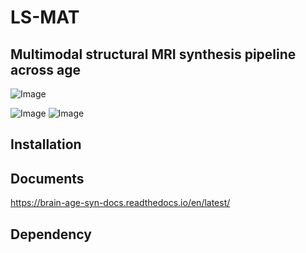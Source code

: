 # LS-MAT

## Multimodal structural MRI synthesis pipeline across age

![Image](https://github.com/user-attachments/assets/148e2ecc-2d71-4b31-a3a4-78ab5ae98a66)



![Image](https://github.com/user-attachments/assets/41ebacab-60f2-4b02-92f7-5b4c818ebabd)
![Image](https://github.com/user-attachments/assets/e6772f6e-a776-4a3f-afff-d4f079fef383)


## Installation

## Documents
https://brain-age-syn-docs.readthedocs.io/en/latest/

## Dependency

